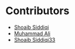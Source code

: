 # Contributors

- [Shoaib Siddiqi](https://github.com/ShoaibSiddiqi)
- [Muhammad Ali ](https://github.com/designsbyali)
- [Shoaib Siddiqi33](https://github.com/ShoaibSiddiqi33)

